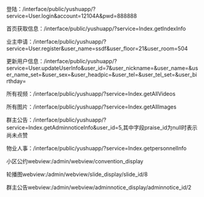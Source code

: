 登陆：/interface/public/yushuapp/?service=User.login&account=12104A&pwd=888888 

首页获取信息：/interface/public/yushuapp/?service=Index.getIndexInfo 

业主申请：/interface/public/yushuapp/?service=User.register&user_name=ssdf&user_floor=21&user_room=504 

更新用户信息：/interface/public/yushuapp/?service=User.updateUserInfo&user_id=7&user_nickname=&user_name=&user_name_set=&user_sex=&user_headpic=&user_tel=&user_tel_set=&user_birthday=

所有视频：/interface/public/yushuapp/?service=Index.getAllVideos

所有图片：/interface/public/yushuapp/?service=Index.getAllImages

群主公告：/interface/public/yushuapp/?service=Index.getAdminnoticeInfo&user_id=5,其中字段praise_id为null时表示尚未点赞

物业人事：/interface/public/yushuapp/?service=Index.getpersonnelInfo

小区公约webview:/admin/webview/convention_display

轮播图webview:/admin/webview/slide_display/slide_id/8

群主公告webview:/admin/webview/adminnotice_display/adminnotice_id/2